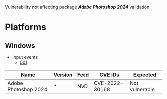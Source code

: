 Vulnerability not affecting package **_Adobe Photoshop 2024_** validation.

# Platforms

## Windows

- Input events
  - [001](input_001.json)

| Name                 | Version | Feed | CVE IDs        | Expected       |
|----------------------|---------|------|----------------|----------------|
| Adobe Photoshop 2024 |   *     | NVD  | CVE-2022-30168 | Not vulnerable |
